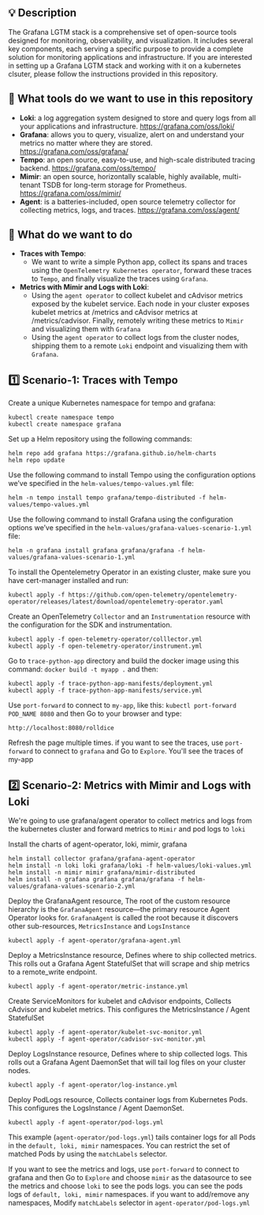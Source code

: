## 💡 Description
The Grafana LGTM stack is a comprehensive set of open-source tools designed for monitoring, observability, and visualization. It includes several key components, each serving a specific purpose to provide a complete solution for monitoring applications and infrastructure. If you are interested in setting up a Grafana LGTM stack and working with it on a kubernetes clsuter, please follow the instructions provided in this repository.

## :wrench: What tools do we want to use in this repository
  - **Loki**: a log aggregation system designed to store and query logs from all your applications and infrastructure. https://grafana.com/oss/loki/
  - **Grafana**: allows you to query, visualize, alert on and understand your metrics no matter where they are stored. https://grafana.com/oss/grafana/
  - **Tempo**: an open source, easy-to-use, and high-scale distributed tracing backend. https://grafana.com/oss/tempo/
  - **Mimir**: an open source, horizontally scalable, highly available, multi-tenant TSDB for long-term storage for Prometheus. https://grafana.com/oss/mimir/
  - **Agent**: is a batteries-included, open source telemetry collector for collecting metrics, logs, and traces. https://grafana.com/oss/agent/

## 🔎 What do we want to do
  - **Traces with Tempo**:
     - We want to write a simple Python app, collect its spans and traces using the `OpenTelemetry Kubernetes operator`, forward these traces to `Tempo`, and finally visualize the traces using `Grafana`.
  - **Metrics with Mimir and Logs with Loki**:
     - Using the `agent operator` to collect kubelet and cAdvisor metrics exposed by the kubelet service. Each node in your cluster exposes kubelet metrics at /metrics and cAdvisor metrics at /metrics/cadvisor. Finally, remotely writing these metrics to `Mimir` and visualizing them with `Grafana`
     - Using the `agent operator` to collect logs from the cluster nodes, shipping them to a remote `Loki` endpoint and visualizing them with `Grafana`.


## :one: Scenario-1: Traces with Tempo

Create a unique Kubernetes namespace for tempo and grafana:

    kubectl create namespace tempo
    kubectl create namespace grafana

Set up a Helm repository using the following commands:

    helm repo add grafana https://grafana.github.io/helm-charts
    helm repo update

Use the following command to install Tempo using the configuration options we’ve specified in the `helm-values/tempo-values.yml` file:

    helm -n tempo install tempo grafana/tempo-distributed -f helm-values/tempo-values.yml

Use the following command to install Grafana using the configuration options we’ve specified in the `helm-values/grafana-values-scenario-1.yml` file:

    helm -n grafana install grafana grafana/grafana -f helm-values/grafana-values-scenario-1.yml

To install the Opentelemetry Operator in an existing cluster, make sure you have cert-manager installed and run:

    kubectl apply -f https://github.com/open-telemetry/opentelemetry-operator/releases/latest/download/opentelemetry-operator.yaml

Create an OpenTelemetry `Collector` and an `Instrumentation` resource with the configuration for the SDK and instrumentation.

    kubectl apply -f open-telemetry-operator/colllector.yml
    kubectl apply -f open-telemetry-operator/instrument.yml

Go to `trace-python-app` directory and build the docker image using this command: `docker build -t myapp .` and then:

    kubectl apply -f trace-python-app-manifests/deployment.yml
    kubectl apply -f trace-python-app-manifests/service.yml

Use `port-forward` to connect to `my-app`, like this: `kubectl port-forward POD_NAME 8080` and then Go to your browser and type:

    http://localhost:8080/rolldice

Refresh the page multiple times. if you want to see the traces, use `port-forward` to connect to `grafana` and Go to `Explore`. You'll see the traces of my-app


## :two: Scenario-2: Metrics with Mimir and Logs with Loki

We're going to use grafana/agent operator to collect metrics and logs from the kubernetes cluster and forward metrics to `Mimir` and pod logs to `loki`

Install the charts of agent-operator, loki, mimir, grafana

    helm install collector grafana/grafana-agent-operator
    helm install -n loki loki grafana/loki -f helm-values/loki-values.yml
    helm install -n mimir mimir grafana/mimir-distributed
    helm install -n grafana grafana grafana/grafana -f helm-values/grafana-values-scenario-2.yml

Deploy the GrafanaAgent resource, The root of the custom resource hierarchy is the `GrafanaAgent` resource—the primary resource Agent Operator looks for. `GrafanaAgent` is called the root because it discovers other sub-resources, `MetricsInstance` and `LogsInstance`

    kubectl apply -f agent-operator/grafana-agent.yml

Deploy a MetricsInstance resource, Defines where to ship collected metrics. This rolls out a Grafana Agent StatefulSet that will scrape and ship metrics to a remote_write endpoint.

    kubectl apply -f agent-operator/metric-instance.yml

Create ServiceMonitors for kubelet and cAdvisor endpoints, Collects cAdvisor and kubelet metrics. This configures the MetricsInstance / Agent StatefulSet

    kubectl apply -f agent-operator/kubelet-svc-monitor.yml
    kubectl apply -f agent-operator/cadvisor-svc-monitor.yml

Deploy LogsInstance resource, Defines where to ship collected logs. This rolls out a Grafana Agent DaemonSet that will tail log files on your cluster nodes.

    kubectl apply -f agent-operator/log-instance.yml

Deploy PodLogs resource, Collects container logs from Kubernetes Pods. This configures the LogsInstance / Agent DaemonSet.

    kubectl apply -f agent-operator/pod-logs.yml
This example (`agent-operator/pod-logs.yml`) tails container logs for all Pods in the `default, loki, mimir` namespaces. You can restrict the set of matched Pods by using the `matchLabels` selector.

If you want to see the metrics and logs, use `port-forward` to connect to grafana and then Go to `Explore` and choose `mimir` as the datasource to see the metrics and choose `loki` to see the pods logs. you can see the pods logs of `default, loki, mimir` namespaces. if you want to add/remove any namespaces, Modify `matchLabels` selector in `agent-operator/pod-logs.yml`
